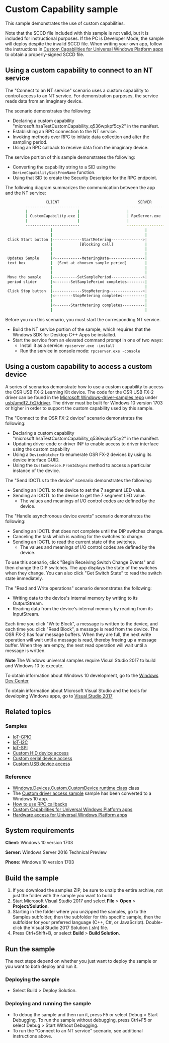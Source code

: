 ﻿<!---
  category: PlatformArchitecture
  samplefwlink: http://go.microsoft.com/fwlink/p/?LinkId=846904
--->

# Custom Capability sample

This sample demonstrates the use of custom capabilities.

Note that the SCCD file included with this sample is not valid,
but it is included for instructional purposes.
If the PC is Developer Mode, the sample will deploy despite the invalid SCCD file.
When writing your own app, follow the instructions in
[Custom Capabilities for Universal Windows Platform apps](https://msdn.microsoft.com/en-us/windows/hardware/drivers/devapps/custom-capabilities-for-universal-windows-platform-apps)
to obtain a properly-signed SCCD file.

## Using a custom capability to connect to an NT service

The "Connect to an NT service" scenario uses a custom capability
to control access to an NT service.
For demonstration purposes, the service reads data from an imaginary device.

The scenario demonstrates the following:

- Declaring a custom capability "microsoft.hsaTestCustomCapability_q536wpkpf5cy2" in the manifest.
- Establishing an RPC connection to the NT service.
- Invoking methods over RPC to initiate data collection and alter the sampling period.
- Using an RPC callback to receive data from the imaginary device.

The service portion of this sample demonstrates the following:

- Converting the capability string to a SID using the `DeriveCapabilitySidsFromName` function.
- Using that SID to create the Security Descriptor for the RPC endpoint.

The following diagram summarizes the communication between the app and the NT service:

```sh                     
                  CLIENT                                   SERVER
         ------------------------                     -----------------
         |                      |                     |               |
         | CustomCapability.exe |                     | RpcServer.exe |
         |                      |                     |               |
         ------------------------                     -----------------
                    |                                         |
                    |                                         |
 Click Start button |-------------StartMetering-------------->|
                    |            [Blocking call]              |
                    |                                         |
                    |                                         |
 Updates Sample     |<------------MeteringData----------------|
 text box           |  [Sent at choosen sample period]        |
                    |                                         |
                    |                                         |
 Move the sample    |-----------SetSamplePeriod-------------->|
 period slider      |<-------SetSamplePeriod completes--------|
                    |                                         |
 Click Stop button  |-------------StopMetering--------------->|
                    |<--------StopMetering completes----------|
                    |                                         |
                    |<-------StartMetering completes----------|
                    |                                         |
```

Before you run this scenario, you must start the corresponding NT service.

* Build the NT service portion of the sample, which requires that the Windows SDK for Desktop C++ Apps be installed.
* Start the service from an elevated command prompt in one of two ways:
  * Install it as a service: `rpcserver.exe -install`
  * Run the service in console mode: `rpcserver.exe -console`

## Using a custom capability to access a custom device

A series of scenarios demonstrate how to use a custom capability to access the
OSR USB FX-2 Learning Kit device.
The code for the OSR USB FX-2 driver can be found in the
[Microsoft Windows-driver-samples repo](https://github.com/Microsoft/Windows-driver-samples/)
under
[usb/umdf2_fx2/driver](https://github.com/Microsoft/Windows-driver-samples/tree/master/usb/umdf2_fx2/driver).
The driver must be built for Windows 10 version 1703 or higher in order to support
the custom capability used by this sample.

The "Connect to the OSR FX-2 device" scenario demonstrates the following:

- Declaring a custom capability "microsoft.hsaTestCustomCapability_q536wpkpf5cy2" in the manifest.
- Updating driver code or driver INF to enable access to driver interface using the custom capability   
- Using a `DeviceWatcher` to enumerate OSR FX-2 devices by using its device interface GUID.
- Using the `CustomDevice.FromIdAsync` method to access a particular instance of the device.

The "Send IOCTLs to the device" scenario demonstrates the following:

- Sending an IOCTL to the device to set the 7 segment LED value.
- Sending an IOCTL to the device to get the 7 segment LED value.
  - The values and meanings of I/O control codes are defined by the device.

The "Handle asynchronous device events" scenario demonstrates the following:

- Sending an IOCTL that does not complete until the DIP switches change.
- Canceling the task which is waiting for the switches to change.
- Sending an IOCTL to read the current state of the switches.
  - The values and meanings of I/O control codes are defined by the device.

To use this scenario, click "Begin Receiving Switch Change Events" and then
change the DIP switches. The app displays the state of the switches when they
change. You can also click "Get Switch State" to read the switch state immediately.

The "Read and Write operations" scenario demonstrates the following:

- Writing data to the device's internal memory by writing to its OutputStream.
- Reading data from the device's internal memory by reading from its InputStream.

Each time you click "Write Block", a message is written to the device,
and each time you click "Read Block", a message is read from the device.
The OSR FX-2 has four message buffers.
When they are full, the next write operation will wait until a message is read,
thereby freeing up a message buffer.
When they are empty, the next read operation will wait until a message is written.

**Note** The Windows universal samples require Visual Studio 2017 to build and Windows 10 to execute.
 
To obtain information about Windows 10 development, go to the [Windows Dev Center](http://go.microsoft.com/fwlink/?LinkID=532421)

To obtain information about Microsoft Visual Studio and the tools for developing Windows apps, go to [Visual Studio 2017](http://go.microsoft.com/fwlink/?LinkID=532422)

## Related topics

### Samples

* [IoT-GPIO](/Samples/IoT-GPIO)
* [IoT-I2C](/Samples/IoT-I2C)
* [IoT-SPI](/Samples/IoT-SPI)
* [Custom HID device access](/Samples/CustomHidDeviceAccess)
* [Custom serial device access](/Samples/CustomSerialDeviceAccess)
* [Custom USB device access](/Samples/CustomUsbDeviceAccess)

### Reference

* [Windows.Devices.Custom.CustomDevice runtime class](https://msdn.microsoft.com/library/windows/apps/windows.devices.custom.customdevice.aspx) class
* The [Custom driver access sample](https://code.msdn.microsoft.com/windowsapps/Custom-device-access-sample-43bde679)
  sample has been converted to a Windows 10 app.
* [How to use RPC callbacks](https://support.microsoft.com/kb/96781)
* [Custom Capabilities for Universal Windows Platform apps](https://msdn.microsoft.com/en-us/windows/hardware/drivers/devapps/custom-capabilities-for-universal-windows-platform-apps)
* [Hardware access for Universal Windows Platform apps](https://msdn.microsoft.com/en-us/windows/hardware/drivers/devapps/hardware-access-for-universal-windows-platform-apps)
## System requirements

**Client:** Windows 10 version 1703

**Server:** Windows Server 2016 Technical Preview

**Phone:** Windows 10 version 1703

## Build the sample

1. If you download the samples ZIP, be sure to unzip the entire archive, not just the folder with the sample you want to build. 
2. Start Microsoft Visual Studio 2017 and select **File** \> **Open** \> **Project/Solution**.
3. Starting in the folder where you unzipped the samples, go to the Samples subfolder, then the subfolder for this specific sample, then the subfolder for your preferred language (C++, C#, or JavaScript). Double-click the Visual Studio 2017 Solution (.sln) file.
4. Press Ctrl+Shift+B, or select **Build** \> **Build Solution**.

## Run the sample

The next steps depend on whether you just want to deploy the sample or you want to both deploy and run it.

### Deploying the sample

- Select Build > Deploy Solution. 

### Deploying and running the sample

- To debug the sample and then run it, press F5 or select Debug >  Start Debugging. To run the sample without debugging, press Ctrl+F5 or select Debug > Start Without Debugging. 
- To run the "Connect to an NT service" scenario, see additional instructions above.
